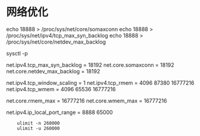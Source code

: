 # 网络优化


echo 18888 > /proc/sys/net/core/somaxconn
echo 18888 > /proc/sys/net/ipv4/tcp_max_syn_backlog 
echo 18888 > /proc/sys/net/core/netdev_max_backlog


sysctl -p



net.ipv4.tcp_max_syn_backlog = 18192
net.core.somaxconn = 18192
net.core.netdev_max_backlog = 18192

net.ipv4.tcp_window_scaling = 1
net.ipv4.tcp_rmem = 4096 87380 16777216
net.ipv4.tcp_wmem = 4096 65536 16777216

net.core.rmem_max = 16777216
net.core.wmem_max = 16777216

net.ipv4.ip_local_port_range = 8888 65000


        ulimit -n 260000
        ulimit -u 260000
